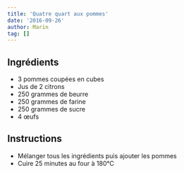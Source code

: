 ```yaml
---
title: 'Quatre quart aux pommes'
date: '2016-09-26'
author: Marin
tag: []
---
```

## Ingrédients
- 3 pommes coupées en cubes
- Jus de 2 citrons
- 250 grammes de beurre
- 250 grammes de farine
- 250 grammes de sucre
- 4 œufs

## Instructions
- Mélanger tous les ingrédients puis ajouter les pommes
- Cuire 25 minutes au four à 180°C


